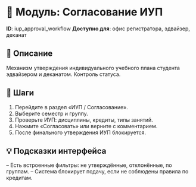 # 📘 Модуль: Согласование ИУП
**ID**: iup_approval_workflow
**Доступно для**: офис регистратора, эдвайзер, деканат

## 📝 Описание
Механизм утверждения индивидуального учебного плана студента эдвайзером и деканатом. Контроль статуса.

## 🩜 Шаги
1. Перейдите в раздел «ИУП / Согласование».
2. Выберите семестр и группу.
3. Проверьте ИУП: дисциплины, кредиты, типы занятий.
4. Нажмите «Согласовать» или верните с комментарием.
5. После финального утверждения ИУП блокируется.

## 💡 Подсказки интерфейса
– Есть встроенные фильтры: не утверждённые, отклонённые, по группам.
– Система блокирует подачу, если не соблюдены правила по кредитам.
